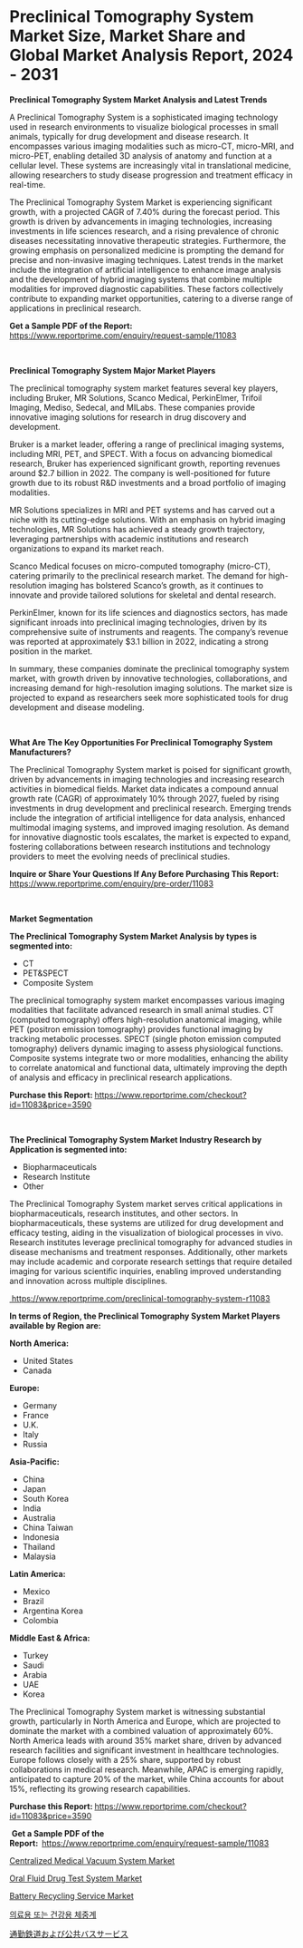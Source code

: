 <p><h1>Preclinical Tomography System Market Size, Market Share and Global Market Analysis Report, 2024 - 2031</h1></p><p><strong>Preclinical Tomography System Market Analysis and Latest Trends</strong></p>
<p><p>A Preclinical Tomography System is a sophisticated imaging technology used in research environments to visualize biological processes in small animals, typically for drug development and disease research. It encompasses various imaging modalities such as micro-CT, micro-MRI, and micro-PET, enabling detailed 3D analysis of anatomy and function at a cellular level. These systems are increasingly vital in translational medicine, allowing researchers to study disease progression and treatment efficacy in real-time.</p><p>The Preclinical Tomography System Market is experiencing significant growth, with a projected CAGR of 7.40% during the forecast period. This growth is driven by advancements in imaging technologies, increasing investments in life sciences research, and a rising prevalence of chronic diseases necessitating innovative therapeutic strategies. Furthermore, the growing emphasis on personalized medicine is prompting the demand for precise and non-invasive imaging techniques. Latest trends in the market include the integration of artificial intelligence to enhance image analysis and the development of hybrid imaging systems that combine multiple modalities for improved diagnostic capabilities. These factors collectively contribute to expanding market opportunities, catering to a diverse range of applications in preclinical research.</p></p>
<p><strong>Get a Sample PDF of the Report:&nbsp;</strong> <a href="https://www.reportprime.com/enquiry/request-sample/11083">https://www.reportprime.com/enquiry/request-sample/11083</a></p>
<p>&nbsp;</p>
<p><strong>Preclinical Tomography System Major Market Players</strong></p>
<p><p>The preclinical tomography system market features several key players, including Bruker, MR Solutions, Scanco Medical, PerkinElmer, Trifoil Imaging, Mediso, Sedecal, and MILabs. These companies provide innovative imaging solutions for research in drug discovery and development.</p><p>Bruker is a market leader, offering a range of preclinical imaging systems, including MRI, PET, and SPECT. With a focus on advancing biomedical research, Bruker has experienced significant growth, reporting revenues around $2.7 billion in 2022. The company is well-positioned for future growth due to its robust R&D investments and a broad portfolio of imaging modalities.</p><p>MR Solutions specializes in MRI and PET systems and has carved out a niche with its cutting-edge solutions. With an emphasis on hybrid imaging technologies, MR Solutions has achieved a steady growth trajectory, leveraging partnerships with academic institutions and research organizations to expand its market reach.</p><p>Scanco Medical focuses on micro-computed tomography (micro-CT), catering primarily to the preclinical research market. The demand for high-resolution imaging has bolstered Scanco’s growth, as it continues to innovate and provide tailored solutions for skeletal and dental research.</p><p>PerkinElmer, known for its life sciences and diagnostics sectors, has made significant inroads into preclinical imaging technologies, driven by its comprehensive suite of instruments and reagents. The company’s revenue was reported at approximately $3.1 billion in 2022, indicating a strong position in the market.</p><p>In summary, these companies dominate the preclinical tomography system market, with growth driven by innovative technologies, collaborations, and increasing demand for high-resolution imaging solutions. The market size is projected to expand as researchers seek more sophisticated tools for drug development and disease modeling.</p></p>
<p>&nbsp;</p>
<p><strong>What Are The Key Opportunities For Preclinical Tomography System Manufacturers?</strong></p>
<p><p>The Preclinical Tomography System market is poised for significant growth, driven by advancements in imaging technologies and increasing research activities in biomedical fields. Market data indicates a compound annual growth rate (CAGR) of approximately 10% through 2027, fueled by rising investments in drug development and preclinical research. Emerging trends include the integration of artificial intelligence for data analysis, enhanced multimodal imaging systems, and improved imaging resolution. As demand for innovative diagnostic tools escalates, the market is expected to expand, fostering collaborations between research institutions and technology providers to meet the evolving needs of preclinical studies.</p></p>
<p><strong>Inquire or Share Your Questions If Any Before Purchasing This Report:</strong> <a href="https://www.reportprime.com/enquiry/pre-order/11083">https://www.reportprime.com/enquiry/pre-order/11083</a></p>
<p>&nbsp;</p>
<p><strong>Market Segmentation</strong></p>
<p><strong>The Preclinical Tomography System Market Analysis by types is segmented into:</strong></p>
<p><ul><li>CT</li><li>PET&SPECT</li><li>Composite System</li></ul></p>
<p><p>The preclinical tomography system market encompasses various imaging modalities that facilitate advanced research in small animal studies. CT (computed tomography) offers high-resolution anatomical imaging, while PET (positron emission tomography) provides functional imaging by tracking metabolic processes. SPECT (single photon emission computed tomography) delivers dynamic imaging to assess physiological functions. Composite systems integrate two or more modalities, enhancing the ability to correlate anatomical and functional data, ultimately improving the depth of analysis and efficacy in preclinical research applications.</p></p>
<p><strong>Purchase this Report:&nbsp;</strong><a href="https://www.reportprime.com/checkout?id=11083&price=3590">https://www.reportprime.com/checkout?id=11083&price=3590</a></p>
<p>&nbsp;</p>
<p><strong>The Preclinical Tomography System Market Industry Research by Application is segmented into:</strong></p>
<p><ul><li>Biopharmaceuticals</li><li>Research Institute</li><li>Other</li></ul></p>
<p><p>The Preclinical Tomography System market serves critical applications in biopharmaceuticals, research institutes, and other sectors. In biopharmaceuticals, these systems are utilized for drug development and efficacy testing, aiding in the visualization of biological processes in vivo. Research institutes leverage preclinical tomography for advanced studies in disease mechanisms and treatment responses. Additionally, other markets may include academic and corporate research settings that require detailed imaging for various scientific inquiries, enabling improved understanding and innovation across multiple disciplines.</p></p>
<p><a href="https://www.reportprime.com/preclinical-tomography-system-r11083">&nbsp;https://www.reportprime.com/preclinical-tomography-system-r11083</a></p>
<p><strong>In terms of Region, the Preclinical Tomography System Market Players available by Region are:</strong></p>
<p>
    <p> <strong> North America: </strong>
        <ul>
            <li>United States</li>
            <li>Canada</li>
        </ul>
        </p> 
    <p> <strong> Europe: </strong>
        <ul>
            <li>Germany</li>
            <li>France</li>
            <li>U.K.</li>
            <li>Italy</li>
            <li>Russia</li>
        </ul>
        </p> 
    <p> <strong> Asia-Pacific: </strong>
        <ul>
            <li>China</li>
            <li>Japan</li>
            <li>South Korea</li>
            <li>India</li>
            <li>Australia</li>
            <li>China Taiwan</li>
            <li>Indonesia</li>
            <li>Thailand</li>
            <li>Malaysia</li>
        </ul>
        </p> 
    <p> <strong> Latin America: </strong>
        <ul>
            <li>Mexico</li>
            <li>Brazil</li>
            <li>Argentina Korea</li>
            <li>Colombia</li>
        </ul>
        </p> 
    <p> <strong> Middle East & Africa: </strong>
        <ul>
            <li>Turkey</li>
            <li>Saudi</li>
            <li>Arabia</li>
            <li>UAE</li>
            <li>Korea</li>
        </ul>
    </p>
    </p>
<p><p>The Preclinical Tomography System market is witnessing substantial growth, particularly in North America and Europe, which are projected to dominate the market with a combined valuation of approximately 60%. North America leads with around 35% market share, driven by advanced research facilities and significant investment in healthcare technologies. Europe follows closely with a 25% share, supported by robust collaborations in medical research. Meanwhile, APAC is emerging rapidly, anticipated to capture 20% of the market, while China accounts for about 15%, reflecting its growing research capabilities.</p></p>
<p><strong>Purchase this Report: </strong><a href="https://www.reportprime.com/checkout?id=11083&price=3590">https://www.reportprime.com/checkout?id=11083&price=3590</a></p>
<p>&nbsp;<strong>Get a Sample PDF of the Report:&nbsp;&nbsp;</strong><a href="https://www.reportprime.com/enquiry/request-sample/11083">https://www.reportprime.com/enquiry/request-sample/11083</a></p>
<p><strong></strong></p>
<p><p><a href="https://medium.com/@menrave8_9782/the-global-centralized-medical-vacuum-system-market-is-at-the-forefront-of-innovation-driving-eb4fdebef5a9">Centralized Medical Vacuum System Market</a></p><p><a href="https://github.com/WayneGriffin411/Market-Research-Report-List-1/blob/main/oral-fluid-drug-test-system-market.md">Oral Fluid Drug Test System Market</a></p><p><a href="https://issuu.com/reportprime-2/docs/battery-recycling-service-market-si_cdca181f7cce0c">Battery Recycling Service Market</a></p><p><a href="https://medium.com/@vlcostes/medical-or-healthcare-scales-market-%EC%9D%98-%EA%B8%80%EB%A1%9C%EB%B2%8C-%EC%8B%9C%EC%9E%A5-%EA%B0%9C%EC%9A%94%EB%8A%94-%EC%A0%84-%EC%84%B8%EA%B3%84-%EB%B0%8F-%EC%A3%BC%EC%9A%94-%EC%8B%9C%EC%9E%A5%EC%9D%98-%EC%82%B0%EC%97%85%EC%97%90-%EC%98%81%ED%96%A5%EC%9D%84-%EB%AF%B8%EC%B9%98%EB%8A%94-%EC%A3%BC%EC%9A%94-%ED%8A%B8%EB%A0%8C%EB%93%9C%EC%97%90-%EB%8C%80%ED%95%9C-%EB%8F%85%ED%8A%B9%ED%95%9C-%EA%B4%80%EC%A0%90%EC%9D%84-c5f696ff7299">의료용 또는 건강용 체중계</a></p><p><a href="https://medium.com/@titusboyer1/commuter-rail-and-public-bus-services-market-%E3%81%AF-%E3%82%B3%E3%82%B9%E3%83%88%E7%AE%A1%E7%90%86%E3%81%A8%E5%8A%B9%E7%8E%87%E5%90%91%E4%B8%8A%E3%82%92%E5%84%AA%E5%85%88%E3%81%97%E3%81%BE%E3%81%99-%E3%81%95%E3%82%89%E3%81%AB-%E5%A0%B1%E5%91%8A%E6%9B%B8%E3%81%AF%E5%B8%82%E5%A0%B4%E3%81%AE%E9%9C%80%E8%A6%81%E9%9D%A2%E3%81%A8%E4%BE%9B%E7%B5%A6%E9%9D%A2%E3%81%AE%E4%B8%A1%E6%96%B9%E3%82%92%E3%82%AB%E3%83%90%E3%83%BC%E3%81%97%E3%81%A6%E3%81%84%E3%81%BE%E3%81%99-315c56b6f0d5">通勤鉄道および公共バスサービス</a></p></p>